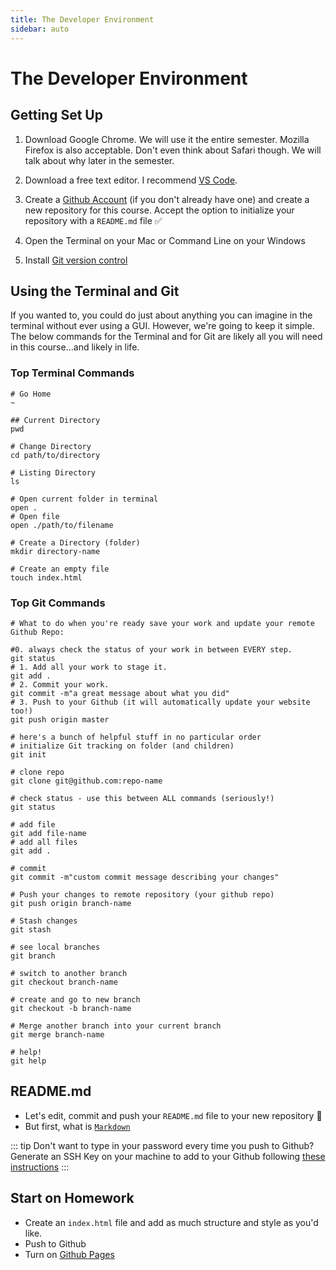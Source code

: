 ```yaml
---
title: The Developer Environment
sidebar: auto
---
```


# The Developer Environment

## Getting Set Up

1. Download Google Chrome. We will use it the entire semester. Mozilla Firefox is also acceptable. Don't even think about Safari though. We will talk about why later in the semester.
1. Download a free text editor. I recommend [VS Code](https://code.visualstudio.com/).
1. Create a [Github Account](https://github.com/) (if you don't already have one) and create a new repository for this course. Accept the option to initialize your repository with a `README.md` file :white_check_mark:

1. Open the Terminal on your Mac or Command Line on your Windows
1. Install [Git version control](https://git-scm.com/downloads)

## Using the Terminal and Git

If you wanted to, you could do just about anything you can imagine in the terminal without ever using a GUI. However, we're going to keep it simple. The below commands for the Terminal and for Git are likely all you will need in this course...and likely in life.

### Top Terminal Commands

```shell
# Go Home
~

## Current Directory
pwd

# Change Directory
cd path/to/directory

# Listing Directory
ls

# Open current folder in terminal
open .
# Open file
open ./path/to/filename

# Create a Directory (folder)
mkdir directory-name

# Create an empty file
touch index.html
```

### Top Git Commands

```git
# What to do when you're ready save your work and update your remote Github Repo:

#0. always check the status of your work in between EVERY step.
git status
# 1. Add all your work to stage it.
git add .
# 2. Commit your work.
git commit -m"a great message about what you did"
# 3. Push to your Github (it will automatically update your website too!)
git push origin master
```

```git
# here's a bunch of helpful stuff in no particular order
# initialize Git tracking on folder (and children)
git init

# clone repo
git clone git@github.com:repo-name

# check status - use this between ALL commands (seriously!)
git status

# add file
git add file-name
# add all files
git add .

# commit
git commit -m"custom commit message describing your changes"

# Push your changes to remote repository (your github repo)
git push origin branch-name

# Stash changes
git stash

# see local branches
git branch

# switch to another branch
git checkout branch-name

# create and go to new branch
git checkout -b branch-name

# Merge another branch into your current branch
git merge branch-name

# help!
git help

```

## README.md

- Let's edit, commit and push your `README.md` file to your new repository :tada:
- But first, what is [`Markdown`](https://github.com/adam-p/markdown-here/wiki/Markdown-Cheatsheet)

::: tip Don't want to type in your password every time you push to Github?
Generate an SSH Key on your machine to add to your Github following [these instructions](https://help.github.com/en/github/authenticating-to-github/connecting-to-github-with-ssh)
:::

## Start on Homework

- Create an `index.html` file and add as much structure and style as you'd like.
- Push to Github
- Turn on [Github Pages](https://help.github.com/en/github/working-with-github-pages/creating-a-github-pages-site#creating-your-site)

<!-- ## Next: [HTML Lesson & Setting up Github Pages →](lesson-2.md-disabled) -->
